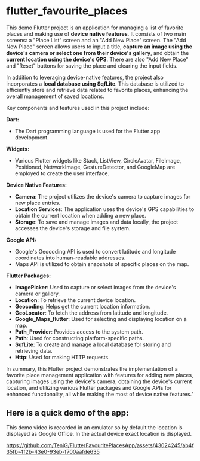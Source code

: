 # flutter_favourite_places

This demo Flutter project is an application for managing a list of favorite places and making use of **device native features**. It consists of two main screens: a "Place List" screen and an "Add New Place" screen. The "Add New Place" screen allows users to input a title, **capture an image using the device's camera or select one from their device's gallery**, and obtain the **current location using the device's GPS**. There are also "Add New Place" and "Reset" buttons for saving the place and clearing the input fields.

In addition to leveraging device-native features, the project also incorporates a **local database using SqfLite**. This database is utilized to efficiently store and retrieve data related to favorite places, enhancing the overall management of saved locations.

Key components and features used in this project include:

**Dart:**
- The Dart programming language is used for the Flutter app development.

**Widgets:**
- Various Flutter widgets like Stack, ListView, CircleAvatar, FileImage, Positioned, NetworkImage, GestureDetector, and GoogleMap are employed to create the user interface.

**Device Native Features:**
- **Camera**: The project utilizes the device's camera to capture images for new place entries.
- **Location Services**: The application uses the device's GPS capabilities to obtain the current location when adding a new place.
- **Storage**: To save and manage images and data locally, the project accesses the device's storage and file system.

**Google API:**
- Google's Geocoding API is used to convert latitude and longitude coordinates into human-readable addresses.
- Maps API is utilized to obtain snapshots of specific places on the map.

**Flutter Packages:**
- **ImagePicker**: Used to capture or select images from the device's camera or gallery.
- **Location**: To retrieve the current device location.
- **Geocoding**: Helps get the current location information.
- **GeoLocator**: To fetch the address from latitude and longitude.
- **Google_Maps_flutter**: Used for selecting and displaying location on a map.
- **Path_Provider**: Provides access to the system path.
- **Path**: Used for constructing platform-specific paths.
- **SqfLite**: To create and manage a local database for storing and retrieving data.
- **Http**: Used for making HTTP requests.

In summary, this Flutter project demonstrates the implementation of a favorite place management application with features for adding new places, capturing images using the device's camera, obtaining the device's current location, and utilizing various Flutter packages and Google APIs for enhanced functionality, all while making the most of device native features."

## Here is a quick demo of the app:

This demo video is recorded in an emulator so by default the location is displayed as Google Office. In the actual device exact location is displayed.




https://github.com/TeniG/FlutterFavouritePlacesApp/assets/43024245/ab4f35fb-4f2b-43e0-93eb-f700aafde635




